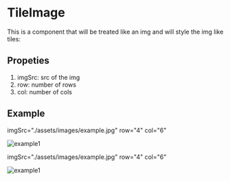 # TileImage

This is a component that will be treated like an img and will style the img like tiles:

## Propeties

1. imgSrc: src of the img
2. row: number of rows
3. col: number of cols

## Example

imgSrc="./assets/images/example.jpg" row="4" col="6"

![example1](https://imgur.com/lHpNExB)

imgSrc="./assets/images/example.jpg" row="4" col="6"

![example1](https://imgur.com/lHpNExB)

